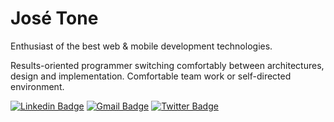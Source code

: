# José Tone 

Enthusiast of the best web & mobile development technologies. 

Results-oriented programmer switching comfortably between architectures, design and implementation. Comfortable team work or self-directed environment.

[![Linkedin Badge](https://img.shields.io/badge/-Jos%C3%A9%20Tone-6633cc?style=flat-square&logo=Linkedin&logoColor=white&link=https://www.linkedin.com/in/josetone/)](https://www.linkedin.com/in/josetone/) 
[![Gmail Badge](https://img.shields.io/badge/-josetone.dev@gmail.com-6633cc?style=flat-square&logo=Gmail&logoColor=white&link=mailto:josetone.dev@gmail.com)](mailto:josetone.dev@gmail.com)
[![Twitter Badge](https://img.shields.io/badge/-Jos%C3%A9%20Tone-6633cc?style=flat-square&logo=Twitter&logoColor=white&link=https://www.twitter.com/_josetony)](https://www.twitter.com/_josetony)
